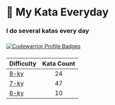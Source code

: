 # 🥋 My Kata Everyday

### I do several katas every day

###

[![Codewarrior Profile Badges](https://www.codewars.com/users/Comediant24/badges/large)](https://www.codewars.com/users/Comediant24)

###

| Difficulty                                                     | Kata Count |
| -------------------------------------------------------------- | :--------: |
| [8-ky](https://github.com/Comediant24/codewars/tree/main/8-ky) |     24     |
| [7-ky](https://github.com/Comediant24/codewars/tree/main/7-ky) |     47     |
| [6-ky](https://github.com/Comediant24/codewars/tree/main/6-ky) |     10     |

